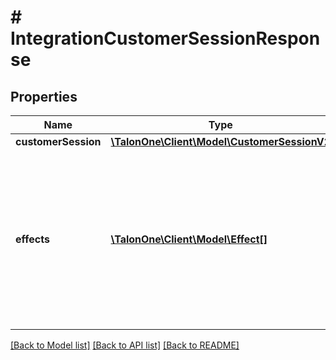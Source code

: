 # # IntegrationCustomerSessionResponse

## Properties

Name | Type | Description | Notes
------------ | ------------- | ------------- | -------------
**customerSession** | [**\TalonOne\Client\Model\CustomerSessionV2**](CustomerSessionV2.md) |  | [optional] 
**effects** | [**\TalonOne\Client\Model\Effect[]**](Effect.md) | The returned effects.  **Note:** This endpoint returns only the effects that are valid after any rollback effects and their corresponding non-rollback effects are removed. | [optional] 

[[Back to Model list]](../../README.md#documentation-for-models) [[Back to API list]](../../README.md#documentation-for-api-endpoints) [[Back to README]](../../README.md)


